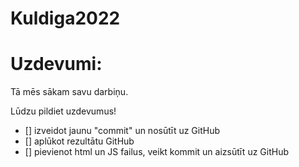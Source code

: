 # Kuldiga2022
# Uzdevumi:
Tā mēs sākam savu darbiņu.

Lūdzu pildiet uzdevumus!
 - [] izveidot jaunu "commit" un nosūtīt uz GitHub
 - [] aplūkot rezultātu GitHub
 - [] pievienot html un JS failus, veikt kommit un aizsūtīt uz GitHub
